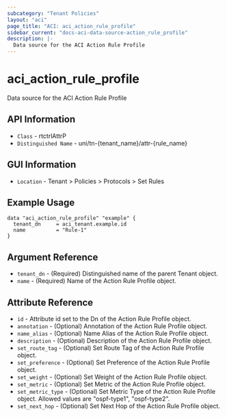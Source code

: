 ```yaml
---
subcategory: "Tenant Policies"
layout: "aci"
page_title: "ACI: aci_action_rule_profile"
sidebar_current: "docs-aci-data-source-action_rule_profile"
description: |-
  Data source for the ACI Action Rule Profile
---
```


# aci_action_rule_profile #

Data source for the ACI Action Rule Profile

## API Information ##

* `Class` - rtctrlAttrP
* `Distinguished Name` - uni/tn-{tenant_name}/attr-{rule_name}

## GUI Information ##

* `Location` - Tenant > Policies > Protocols > Set Rules

## Example Usage ##

```hcl
data "aci_action_rule_profile" "example" {
  tenant_dn     = aci_tenant.example.id
  name          = "Rule-1"
}
```

## Argument Reference ##

* `tenant_dn` - (Required) Distinguished name of the parent Tenant object.
* `name` - (Required) Name of the Action Rule Profile object.

## Attribute Reference ##
* `id` - Attribute id set to the Dn of the Action Rule Profile object.
* `annotation` - (Optional) Annotation of the Action Rule Profile object.
* `name_alias` - (Optional) Name Alias of the Action Rule Profile object.
* `description` - (Optional) Description of the Action Rule Profile object.
* `set_route_tag` - (Optional) Set Route Tag of the Action Rule Profile object.
* `set_preference` - (Optional) Set Preference of the Action Rule Profile object.
* `set_weight` - (Optional) Set Weight of the Action Rule Profile object.
* `set_metric` - (Optional) Set Metric of the Action Rule Profile object.
* `set_metric_type` - (Optional) Set Metric Type of the Action Rule Profile object. Allowed values are "ospf-type1", "ospf-type2".
* `set_next_hop` - (Optional) Set Next Hop of the Action Rule Profile object.
